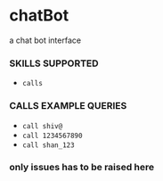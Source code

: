 # chatBot
a chat bot interface

### SKILLS SUPPORTED
* `calls`

### CALLS EXAMPLE QUERIES
* `call shiv@`
* `call 1234567890`
* `call shan_123`


### only issues has to be raised here
